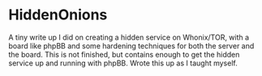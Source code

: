 # HiddenOnions

A tiny write up I did on creating a hidden service on Whonix/TOR, with a board like phpBB and some hardening techniques for both the server and the board.
This is not finished, but contains enough to get the hidden service up and running with phpBB.
Wrote this up as I taught myself. 
